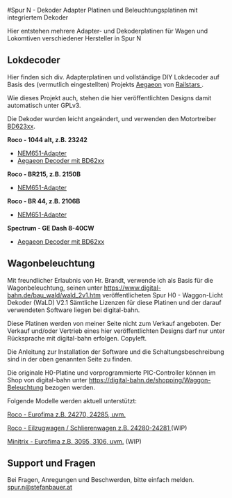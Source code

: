#Spur N - Dekoder Adapter Platinen und Beleuchtungsplatinen mit integriertem Dekoder

Hier entstehen mehrere Adapter- und Dekoderplatinen für Wagen und Lokomtiven verschiedener Hersteller in Spur N


## Lokdecoder

Hier finden sich div. Adapterplatinen und vollständige DIY Lokdecoder auf Basis des (vermutlich eingestellten) Projekts [Aegaeon](https://github.com/Railstars/Aegaeon) von [Railstars
](http://railstars.com/).
 
Wie dieses Projekt auch, stehen die hier veröffentlichten Designs damit automatisch unter GPLv3.

Die Dekoder wurden leicht angeändert, und verwenden den Motortreiber [BD623xx](http://rohmfs.rohm.com/en/products/databook/datasheet/ic/motor/dc/bd623x-e.pdf). 

**Roco - 1044 alt, z.B. 23242**

- [NEM651-Adapter](./loc-decoder/Roco/1044/NEM-651%20Adapter)
- [Aegaeon Decoder mit BD62xx](./loc-decoder/Roco/1044/Decoder-BD62xx)


**Roco - BR215, z.B. 2150B**

- [NEM651-Adapter](./loc-decoder/Roco/BR215)

**Roco - BR 44, z.B. 2106B**

- [NEM651-Adapter](./loc-decoder/Roco/BR44)

**Spectrum - GE Dash 8-40CW**

- [Aegaeon Decoder mit BD62xx](./loc-decoder/Spectrum/GE%20Dash%208-40CW)

## Wagonbeleuchtung

Mit freundlicher Erlaubnis von Hr. Brandt, verwende ich als Basis für die Wagonbeleuchtung, seinen unter 
https://www.digital-bahn.de/bau_wald/wald_2v1.htm veröffentlicheten Spur H0 - Waggon-Licht Dekoder (WaLD) V2.1
Sämtliche Lizenzen für diese Platinen und der darauf verwendeten Software liegen bei digital-bahn. 

Diese Platinen werden von meiner Seite nicht zum Verkauf angeboten. 
Der Verkauf und/oder Vertrieb eines hier veröffentlichten Designs darf nur unter Rücksprache mit digital-bahn erfolgen. Copyleft.

Die Anleitung zur Installation der Software und die Schaltungsbeschreibung sind in der oben genannten Seite zu finden.

Die originale H0-Platine und vorprogrammierte PIC-Controller können im Shop von digital-bahn unter https://digital-bahn.de/shopping/Waggon-Beleuchtung bezogen werden.   


Folgende Modelle werden aktuell unterstützt:

[Roco - Eurofima z.B. 24270, 24285, uvm.](./wagon-light/Roco/Eurofima)

[Roco - Eilzugwagen / Schlierenwagen z.B. 24280-24281 ](./wagon-light/Roco/Eilzugwagen) (WIP)

[Minitrix - Eurofima z.B. 3095, 3106, uvm.](./wagon-light/Minitrix/Eurofima) (WIP)


## Support und Fragen

Bei Fragen, Anregungen und Beschwerden, bitte einfach melden. 
spur.n@stefanbauer.at